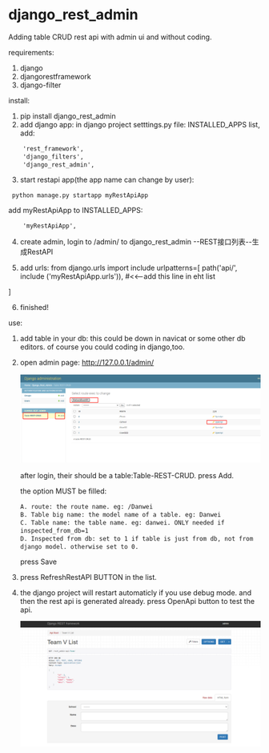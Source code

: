 # django_rest_admin
Adding table CRUD rest api with admin ui and without coding.

requirements:

1. django
2. djangorestframework
3. django-filter


install:

1. pip install django_rest_admin
2. add django app:
   in django project setttings.py file:
   INSTALLED_APPS list, add:
```
    'rest_framework',
    'django_filters',
    'django_rest_admin',
```

3. start restapi app(the app name can change by user):
```
 python manage.py startapp myRestApiApp
```
  add myRestApiApp to INSTALLED_APPS:
```
    'myRestApiApp',
``` 

4. create admin, login to /admin/
   to django_rest_admin --REST接口列表--生成RestAPI
    
5. add urls:
from django.urls import include
urlpatterns=[
path('api/', include ('myRestApiApp.urls')), #<<--add this line in eht list

]

6. finished!



use:
1. add table in your db:
  this could be down in navicat or some other db editors.
  of course you could coding in django,too.
  
2. open admin page: http://127.0.0.1/admin/

	![admin-page](doc/admin_page.png)

   after login, their should be a table:Table-REST-CRUD.
   press Add. 
   
   the option MUST be filled:
   
   ```
   A. route: the route name. eg: /Danwei
   B. Table big name: the model name of a table. eg: Danwei
   C. Table name: the table name. eg: danwei. ONLY needed if inspected_from_db=1
   D. Inspected from db: set to 1 if table is just from db, not from django model. otherwise set to 0.
   ```
   
   press Save
   
3. press RefreshRestAPI BUTTON in the list.
4. the django project will restart automaticly if you use debug mode.
    and then the rest api is generated already.
	press OpenApi button to test the api.
	
	![admin-page](doc/rest_test_page.png)
   

   







